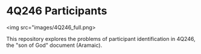 # 4Q246 Participants
<img src="images/4Q246_full.png></img>

This repository explores the problems of participant identification in 4Q246, the "son of God" document (Aramaic).
